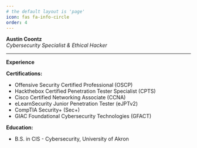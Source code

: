 ```yaml
---
# the default layout is 'page'
icon: fas fa-info-circle
order: 4
---
```

**Austin Coontz**  
_Cybersecurity Specialist & Ethical Hacker_

---

**Experience**

**Certifications:**  
- Offensive Security Certified Professional (OSCP)
- Hackthebox Certified Penetration Tester Specialist (CPTS)
- Cisco Certified Networking Associate (CCNA)
- eLearnSecurity Junior Penetration Tester (eJPTv2)
- CompTIA Security+ (Sec+)
- GIAC Foundational Cybersecurity Technologies (GFACT)

**Education:**  
- B.S. in CIS - Cybersecurity, University of Akron

